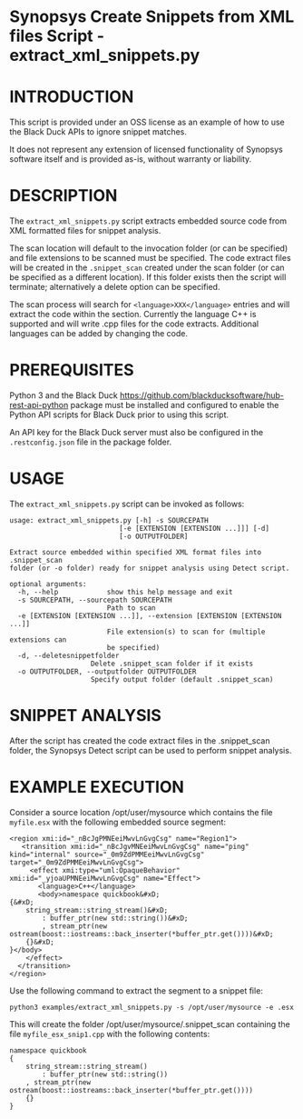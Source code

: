# Synopsys Create Snippets from XML files Script - extract_xml_snippets.py
# INTRODUCTION

This script is provided under an OSS license as an example of how to use the Black Duck APIs to ignore snippet matches.

It does not represent any extension of licensed functionality of Synopsys software itself and is provided as-is, without warranty or liability.

# DESCRIPTION

The `extract_xml_snippets.py` script extracts embedded source code from XML formatted files for snippet analysis.

The scan location will default to the invocation folder (or can be specified) and file extensions to be scanned must be specified.
The code extract files will be created in the `.snippet_scan` created under the scan folder (or can be specified as a different location).
If this folder exists then the script will terminate; alternatively a delete option can be specified.

The scan process will search for `<language>XXX</language>` entries and will extract the code within the <body> section.
Currently the language C++ is supported and will write .cpp files for the code extracts. Additional languages can be added by changing the code.

# PREREQUISITES

Python 3 and the Black Duck https://github.com/blackducksoftware/hub-rest-api-python package must be installed and configured to enable the Python API scripts for Black Duck prior to using this script.

An API key for the Black Duck server must also be configured in the `.restconfig.json` file in the package folder.

# USAGE

The `extract_xml_snippets.py` script can be invoked as follows:

    usage: extract_xml_snippets.py [-h] -s SOURCEPATH
                               [-e [EXTENSION [EXTENSION ...]]] [-d]
                               [-o OUTPUTFOLDER]

    Extract source embedded within specified XML format files into .snippet_scan
    folder (or -o folder) ready for snippet analysis using Detect script.

    optional arguments:
      -h, --help            show this help message and exit
      -s SOURCEPATH, --sourcepath SOURCEPATH
                            Path to scan
      -e [EXTENSION [EXTENSION ...]], --extension [EXTENSION [EXTENSION ...]]
                            File extension(s) to scan for (multiple extensions can
                            be specified)
      -d, --deletesnippetfolder
                        Delete .snippet_scan folder if it exists
      -o OUTPUTFOLDER, --outputfolder OUTPUTFOLDER
                        Specify output folder (default .snippet_scan)

# SNIPPET ANALYSIS

After the script has created the code extract files in the .snippet_scan folder, the Synopsys Detect script can be used to perform snippet analysis.

# EXAMPLE EXECUTION

Consider a source location /opt/user/mysource which contains the file `myfile.esx` with the following embedded source segment:

    <region xmi:id="_nBcJgPMNEeiMwvLnGvgCsg" name="Region1">
	   <transition xmi:id="_nBcJgvMNEeiMwvLnGvgCsg" name="ping" kind="internal" source="_0m9ZdPMMEeiMwvLnGvgCsg" target="_0m9ZdPMMEeiMwvLnGvgCsg">
		 <effect xmi:type="uml:OpaqueBehavior" xmi:id="_yjoaUPMNEeiMwvLnGvgCsg" name="Effect">
		   <language>C++</language>
		   <body>namespace quickbook&#xD;
    {&#xD;
        string_stream::string_stream()&#xD;
            : buffer_ptr(new std::string())&#xD;
            , stream_ptr(new ostream(boost::iostreams::back_inserter(*buffer_ptr.get())))&#xD;
        {}&#xD;
    }</body>
		</effect>
	  </transition>
	</region>

Use the following command to extract the segment to a snippet file:

    python3 examples/extract_xml_snippets.py -s /opt/user/mysource -e .esx

This will create the folder /opt/user/mysource/.snippet_scan containing the file `myfile_esx_snip1.cpp` with the following contents:

	namespace quickbook
	{
		string_stream::string_stream()
			: buffer_ptr(new std::string())
		, stream_ptr(new ostream(boost::iostreams::back_inserter(*buffer_ptr.get())))
		{}
	}
